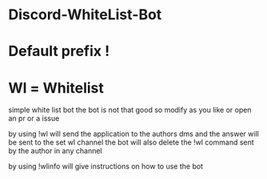 # Discord-WhiteList-Bot
# Default prefix !
# Wl = Whitelist

simple white list bot
the bot is not that good so modify as you like or open an pr or a issue



by using !wl will send the application to the authors dms and the answer will be sent to the set wl channel the bot will also delete the !wl command sent by the author in any channel

by using !wlinfo will give instructions on how to use the bot

